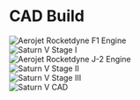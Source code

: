 # CAD Build
![Aerojet Rocketdyne F1 Engine](https://github.com/Hunter-Rohovit/Rubik-s-Cube-Simulator/assets/105554281/65cddd50-6d3a-4cd3-a34d-92c5704b5166) <br>
![Saturn V Stage I](https://github.com/Hunter-Rohovit/Rubik-s-Cube-Simulator/assets/105554281/402a6c4a-223f-45c1-91af-e00f630fd285)<br>
![Aerojet Rocketdyne J-2 Engine](https://github.com/Hunter-Rohovit/Rubik-s-Cube-Simulator/assets/105554281/cdd99cef-4877-41a1-8341-7fa6af994471)<br>
![Saturn V Stage II](https://github.com/Hunter-Rohovit/Rubik-s-Cube-Simulator/assets/105554281/cd07288c-44ef-4c53-a033-7fc8bc3090a0)<br>
![Saturn V Stage III](https://github.com/Hunter-Rohovit/Rubik-s-Cube-Simulator/assets/105554281/67388c02-5525-4400-94ed-9a24859747c6)<br>
![Saturn V CAD](https://github.com/Hunter-Rohovit/Rubik-s-Cube-Simulator/assets/105554281/aa84f8f1-52d4-4ff5-a35d-7f716656a711)<br>
